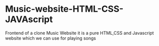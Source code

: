 # Music-website-HTML-CSS-JAVAscript
Frontend of a clone Music Website
it is a pure HTML,CSS and Javascript website which we can use for playing songs
